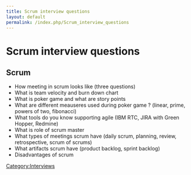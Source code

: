 ```yaml
---
title: Scrum interview questions
layout: default
permalink: /index.php/Scrum_interview_questions
---
```


# Scrum interview questions

## Scrum
- How meeting in scrum looks like (three questions)
- What is team velocity and burn down chart
- What is poker game and what are story points
- What are different meauseres used during poker game ? (linear, prime, powers of two, fibonacci)
- What tools do you know supporting agile (IBM RTC, JIRA with Green Hopper, Redmine)
- What is role of scrum master
- What types of meetings scrum have (daily scrum, planning, review, retrospective, scrum of scrums)
- What artifacts scrum have (product backlog, sprint backlog)
- Disadvantages of scrum


[Category:Interviews](Category_Interviews)